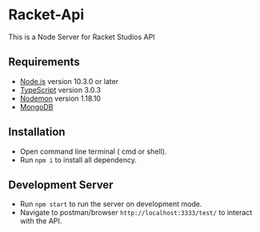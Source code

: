 # Racket-Api

This is a Node Server for Racket Studios API

## Requirements

- [Node.js](https://nodejs.org/dist/v10.3.0/node-v10.3.0-x64.msi) version 10.3.0 or later
- [TypeScript](https://github.com/Microsoft/TypeScript) version 3.0.3
- [Nodemon](https://github.com/remy/nodemon/) version 1.18.10
- [MongoDB](https://www.mongodb.com/dr/fastdl.mongodb.org/win32/mongodb-win32-x86_64-2008plus-ssl-3.6.5-signed.msi/download)

## Installation

- Open command line terminal ( cmd or shell).
- Run `npm i` to install all dependency.

## Development Server

- Run `npm start` to run the server on development mode.
- Navigate to postman/browser `http://localhost:3333/test/` to interact with the API.

